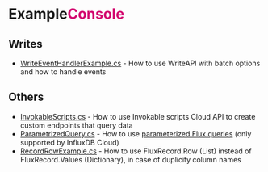 # Example<span style="color: #d30971 !important;">Console</span>

## Writes
- [WriteEventHandlerExample.cs](WriteEventHandlerExample.cs) - How to use WriteAPI with batch options and how to handle events

## Others
- [InvokableScripts.cs](InvokableScripts.cs) - How to use Invokable scripts Cloud API to create custom endpoints that query data
- [ParametrizedQuery.cs](ParametrizedQuery.cs) - How to use [parameterized Flux queries](https://docs.influxdata.com/influxdb/cloud/query-data/parameterized-queries) (only supported by InfluxDB Cloud)
- [RecordRowExample.cs](RecordRowExample.cs) - How to use FluxRecord.Row (List) instead of FluxRecord.Values (Dictionary), in case of duplicity column names